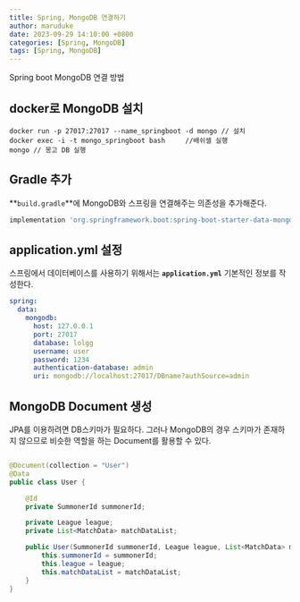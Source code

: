 ```yaml
---
title: Spring, MongoDB 연결하기
author: maruduke
date: 2023-09-29 14:10:00 +0800
categories: [Spring, MongoDB]
tags: [Spring, MongoDB]
---
```


Spring boot MongoDB 연결 방법

## docker로 MongoDB 설치

```console
docker run -p 27017:27017 --name_springboot -d mongo // 설치
docker exec -i -t mongo_springboot bash     //배쉬셀 실행
mongo // 몽고 DB 실행
```

## Gradle 추가

**`build.gradle`**에 MongoDB와 스프링을 연결해주는 의존성을 추가해준다.

```gradle
implementation 'org.springframework.boot:spring-boot-starter-data-mongodb'
```

## application.yml 설정

스프링에서 데이터베이스를 사용하기 위해서는 **`application.yml`** 기본적인 정보를 작성한다.

```yml
spring:
  data:
    mongodb:
      host: 127.0.0.1
      port: 27017
      database: lolgg
      username: user
      password: 1234
      authentication-database: admin
      uri: mongodb://localhost:27017/DBname?authSource=admin
```

## MongoDB Document 생성

JPA를 이용하려면 DB스키마가 필요하다. 그러나 MongoDB의 경우 스키마가 존재하지 않으므로 비슷한 역할을 하는 Document를 활용할 수 있다.

```java

@Document(collection = "User")
@Data
public class User {

    @Id
    private SummonerId summonerId;

    private League league;
    private List<MatchData> matchDataList;

    public User(SummonerId summonerId, League league, List<MatchData> matchDataList) {
        this.summonerId = summonerId;
        this.league = league;
        this.matchDataList = matchDataList;
    }
}

```
